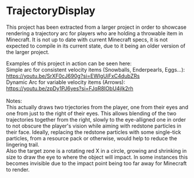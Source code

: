 # TrajectoryDisplay

This project has been extracted from a larger project in order to showcase rendering a trajectory arc for players who are holding a throwable item in Minecraft.
It is not up to date with current Minecraft specs, it is not expected to compile in its current state, due to it being an older version of the larger project.<br>

Examples of this project in action can be seen here:<br>
Simple arc for consistent velocity items (Snowballs, Enderpearls, Eggs...): https://youtu.be/SrXF0cJ690g?si=EWIgUiFxC4dubZRs<br>
Dynamic Arc for variable velocity items (Arrows): https://youtu.be/zpDy1PJ6yes?si=FJqR8IObU4jlk2rh<br>
<br>
Notes:<br>
This actually draws two trjectories from the player, one from their eyes and one from just to the right of their eyes. This allows blending of the two trajectories together from the right, slowly to the eye-alligned one in order to not obscure the player's vision while aiming with redstone particles in their face. Ideally, replacing the redstone particles with some single-tick particles, from a resource pack or otherwise, would help to reduce the lingering trail.<br>
Also the target zone is a rotating red X in a circle, growing and shrinking in size to draw the eye to where the object will impact. In some instances this becomes invisible due to the impact point being too far away for Minecraft to render.
